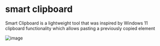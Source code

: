 # smart clipboard
Smart Clipboard is a lightweight tool that was inspired by Windows 11 clipboard functionality which allows pasting a previously copied element


![image](https://user-images.githubusercontent.com/63660298/188493071-d6d600d1-1e10-4e97-b5b3-e4365d97666c.png)
